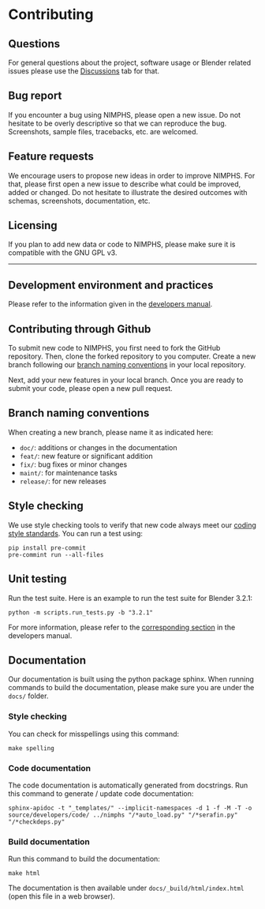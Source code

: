 # Contributing

## Questions

For general questions about the project, software usage or Blender related issues please use
the [Discussions](https://github.com/Artelia/NIMPHS/discussions) tab for that.

## Bug report

If you encounter a bug using NIMPHS, please open a new issue. Do not hesitate to be overly
descriptive so that we can reproduce the bug. Screenshots, sample files, tracebacks, etc. are
welcomed.

## Feature requests

We encourage users to propose new ideas in order to improve NIMPHS. For that, please first open a new
issue to describe what could be improved, added or changed. Do not hesitate to illustrate the desired
outcomes with schemas, screenshots, documentation, etc.

## Licensing

If you plan to add new data or code to NIMPHS, please make sure it is compatible with the GNU GPL v3.

-------------------------------------------------------------------------------------------------------------

## Development environment and practices

Please refer to the information given in the [developers manual](https://artelia.github.io/NIMPHS/developers/index.html).

## Contributing through Github

To submit new code to NIMPHS, you first need to fork the GitHub repository. Then, clone the forked repository
to you computer. Create a new branch following our [branch naming conventions](#branch-naming-conventions) in your
local repository.

Next, add your new features in your local branch. Once you are ready to submit your code, please open a new pull request.

## Branch naming conventions

When creating a new branch, please name it as indicated here:

* `doc/`: additions or changes in the documentation
* `feat/`: new feature or significant addition
* `fix/`: bug fixes or minor changes
* `maint/`: for maintenance tasks
* `release/`: for new releases

## Style checking

We use style checking tools to verify that new code always meet our [coding style standards](https://artelia.github.io/NIMPHS/developers/introduction.html#coding-style).
You can run a test using:

```shell
pip install pre-commit
pre-commint run --all-files
```

## Unit testing

Run the test suite. Here is an example to run the test suite for Blender 3.2.1:

```shell
python -m scripts.run_tests.py -b "3.2.1"
```

For more information, please refer to the [corresponding section](https://artelia.github.io/NIMPHS/developers/development_environment.html#unit-tests)
in the developers manual.

## Documentation

Our documentation is built using the python package sphinx.
When running commands to build the documentation, please make sure you are under the `docs/` folder.

### Style checking

You can check for misspellings using this command:

```shell
make spelling
```

### Code documentation

The code documentation is automatically generated from docstrings.
Run this command to generate / update code documentation:

```shell
sphinx-apidoc -t "_templates/" --implicit-namespaces -d 1 -f -M -T -o source/developers/code/ ../nimphs "/*auto_load.py" "/*serafin.py" "/*checkdeps.py"
```

### Build documentation

Run this command to build the documentation:

```shell
make html
```

The documentation is then available under `docs/_build/html/index.html` (open this file in a web browser).